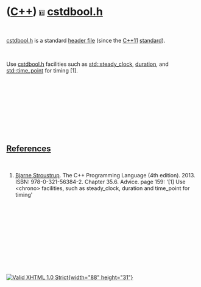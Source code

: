 



 

 

 

 

 

([C++](Cpp.htm)) ![C++11](PicCpp11.png) [cstdbool.h](CppCstdboolH.htm)
======================================================================

 

[cstdbool.h](CppCstdboolH.htm) is a standard [header
file](CppHeaderFile.htm) (since the [C++11](Cpp11.htm)
[standard](CppStandard.htm)).

 

Use [cstdbool.h](CppCstdboolH.htm) facilities such as
[std::steady\_clock](CppSteady_clock.htm), [duration](CppDuration.htm),
and [std::time\_point](CppTime_point.htm) for timing \[1\].

 

 

 

 

 

[References](CppReferences.htm)
-------------------------------

 

1.  [Bjarne Stroustrup](CppBjarneStroustrup.htm). The C++ Programming
    Language (4th edition). 2013. ISBN: 978-0-321-56384-2. Chapter 35.6.
    Advice. page 159: '\[1\] Use &lt;chrono&gt; facilities, such as
    steady\_clock, duration and time\_point for timing'

 

 

 

 

 





 

[![Valid XHTML 1.0 Strict](valid-xhtml10.png){width="88"
height="31"}](http://validator.w3.org/check?uri=referer)
